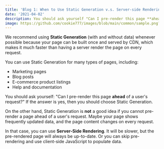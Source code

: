 ```yaml
---
title: 'Blog 1: When to Use Static Generation v.s. Server-side Rendering'
date: '2021-04-02'
description: You should ask yourself "Can I pre-render this page **ahead** of a user's request?" If the answer is yes, then you should choose Static Generation.
image: https://github.com/cookie777/images/blob/main/common/sample.png?raw=true
---
```


We recommend using **Static Generation** (with and without data) whenever possible because your page can be built once and served by CDN, which makes it much faster than having a server render the page on every request.

You can use Static Generation for many types of pages, including:

- Marketing pages
- Blog posts
- E-commerce product listings
- Help and documentation

You should ask yourself: "Can I pre-render this page **ahead** of a user's request?" If the answer is yes, then you should choose Static Generation.

On the other hand, Static Generation is **not** a good idea if you cannot pre-render a page ahead of a user's request. Maybe your page shows frequently updated data, and the page content changes on every request.

In that case, you can use **Server-Side Rendering**. It will be slower, but the pre-rendered page will always be up-to-date. Or you can skip pre-rendering and use client-side JavaScript to populate data.